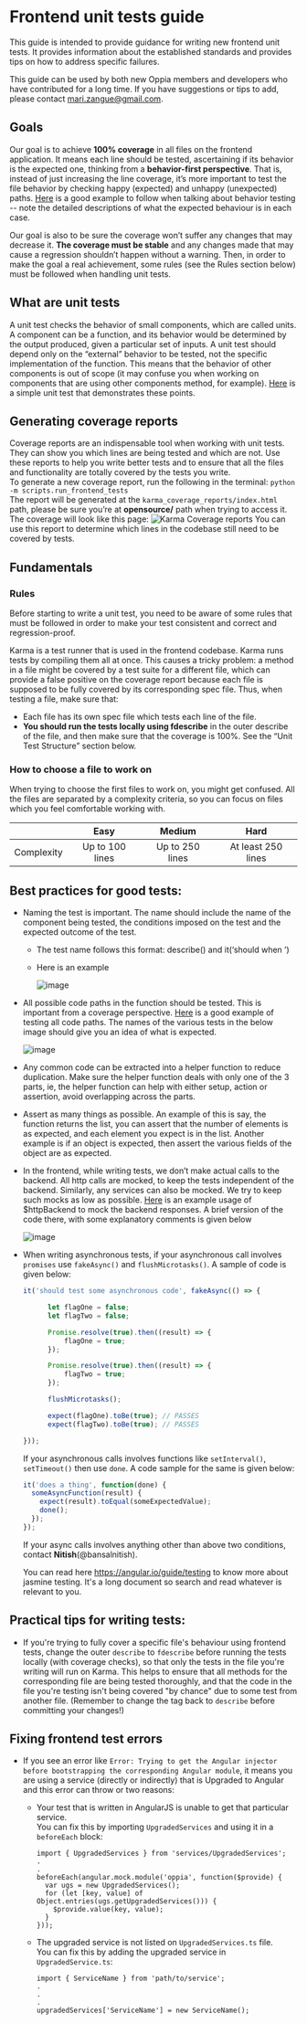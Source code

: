 # Frontend unit tests guide

This guide is intended to provide guidance for writing new frontend unit tests. It provides information about the established standards and provides tips on how to address specific failures. 

This guide can be used by both new Oppia members and developers who have contributed for a long time. If you have suggestions or tips to add, please contact mari.zangue@gmail.com.

## Goals
Our goal is to achieve **100% coverage** in all files on the frontend application. It means each line should be tested, ascertaining if its behavior is the expected one, thinking from a **behavior-first perspective**. That is, instead of just increasing the line coverage, it’s more important to test the file behavior by checking happy (expected) and unhappy (unexpected) paths. [Here](https://github.com/oppia/oppia/blob/ae649aa08f/core/templates/services/questions-list.service.spec.ts) is a good example to follow when talking about behavior testing -- note the detailed descriptions of what the expected behaviour is in each case.

Our goal is also to be sure the coverage won’t suffer any changes that may decrease it. **The coverage must be stable** and any changes made that may cause a regression shouldn’t happen without a warning. Then, in order to make the goal a real achievement, some rules (see the Rules section below) must be followed when handling unit tests.

## What are unit tests
A unit test checks the behavior of small components, which are called units. A component can be a function, and its behavior would be determined by the output produced, given a particular set of inputs.
A unit test should depend only on the “external” behavior to be tested, not the specific implementation of the function. This means that the behavior of other components is out of scope (it may confuse you when working on components that are using other components method, for example).
[Here](https://github.com/oppia/oppia/blob/ae649aa08f1375457ec9e3c90257197b68fec7cd/core/templates/domain/skill/RubricObjectFactorySpec.ts#L28-L41) is a simple unit test that demonstrates these points.

## Generating coverage reports
Coverage reports are an indispensable tool when working with unit tests. They can show you which lines are being tested and which are not. Use these reports to help you write better tests and to ensure that all the files and functionality are totally covered by the tests you write.  
To generate a new coverage report, run the following in the terminal:
    `python -m scripts.run_frontend_tests`  
The report will be generated at the `karma_coverage_reports/index.html` path, please be sure you’re at **opensource/** path when trying to access it. The coverage will look like this page:
![Karma Coverage reports](https://user-images.githubusercontent.com/34922478/80640321-9e30f900-8a39-11ea-8b8e-98dab4a3d48b.png)
You can use this report to determine which lines in the codebase still need to be covered by tests.

## Fundamentals

### Rules
Before starting to write a unit test, you need to be aware of some rules that must be followed in order to make your test consistent and correct and regression-proof.

Karma is a test runner that is used in the frontend codebase. Karma runs tests by compiling them all at once. This causes a tricky problem: a method in a file might be covered by a test suite for a different file, which can provide a false positive on the coverage report because each file is supposed to be fully covered by its corresponding spec file.
Thus, when testing a file, make sure that:
- Each file has its own spec file which tests each line of the file.
- **You should run the tests locally using fdescribe** in the outer describe of the file, and then make sure that the coverage is 100%. See the “Unit Test Structure” section below.

### How to choose a file to work on
When trying to choose the first files to work on, you might get confused. All the files are separated by a complexity criteria, so you can focus on files which you feel comfortable working with.

|            |      Easy       |     Medium      |        Hard        |
|------------|:---------------:|:---------------:|:------------------:|
| Complexity | Up to 100 lines | Up to 250 lines | At least 250 lines |


## Best practices for good tests:
- Naming the test is important. The name should include the name of the component being tested, the conditions imposed on the test and the expected outcome of the test.
    - The test name follows this format: describe(<component name>) and it(‘should <do this action> when <this condition is imposed>’)
    - Here is an example

      ![image](https://user-images.githubusercontent.com/11898234/75883048-5da56c80-5e48-11ea-89f1-bc097e73bdef.png)

- All possible code paths in the function should be tested. This is important from a coverage perspective. [Here](https://github.com/oppia/oppia/blob/ae649aa08f1375457ec9e3c90257197b68fec7cd/core/templates/domain/objects/FractionObjectFactorySpec.ts) is a good example of testing all code paths. The names of the various tests in the below image should give you an idea of what is expected.

  ![image](https://user-images.githubusercontent.com/11898234/75883131-83cb0c80-5e48-11ea-91e8-2a36dcefd218.png)

- Any common code can be extracted into a helper function to reduce duplication. Make sure the helper function deals with only one of the 3 parts, ie, the helper function can help with either setup, action or assertion, avoid overlapping across the parts.
- Assert as many things as possible. An example of this is say, the function returns the list, you can assert that the number of elements is as expected, and each element you expect is in the list. Another example is if an object is expected, then assert the various fields of the object are as expected.
- In the frontend, while writing tests, we don’t make actual calls to the backend. All http calls are mocked, to keep the tests independent of the backend. Similarly, any services can also be mocked. We try to keep such mocks as low as possible. [Here](https://github.com/oppia/oppia/blob/ae649aa08f1375457ec9e3c90257197b68fec7cd/core/templates/domain/learner_dashboard/learner-playlist.service.spec.ts#L27) is an example usage of $httpBackend to mock the backend responses. A brief version of the code there, with some explanatory comments is given below

  ![image](https://user-images.githubusercontent.com/11898234/75883248-bb39b900-5e48-11ea-9d50-83157e8f6515.png)


- When writing asynchronous tests, if your asynchronous call involves `promises` use `fakeAsync()` and `flushMicrotasks()`. A sample of code is given below:
  ```typescript
  it('should test some asynchronous code', fakeAsync(() => {

        let flagOne = false;
        let flagTwo = false;

        Promise.resolve(true).then((result) => {
            flagOne = true;
        });

        Promise.resolve(true).then((result) => {
            flagTwo = true;
        });

        flushMicrotasks();

        expect(flagOne).toBe(true); // PASSES
        expect(flagTwo).toBe(true); // PASSES

  }));
  ```

  If your asynchronous calls involves functions like `setInterval()`, `setTimeout()` then use
  `done`. A code sample for the same is given below:

  ```typescript
  it('does a thing', function(done) {
    someAsyncFunction(result) {
      expect(result).toEqual(someExpectedValue);
      done();
    });
  });
  ```
  If your async calls involves anything other than above two conditions, contact **Nitish**(@bansalnitish).

  You can read here https://angular.io/guide/testing to know more about jasmine testing. It's a long document so
  search and read whatever is relevant to you.
## Practical tips for writing tests:
- If you're trying to fully cover a specific file's behaviour using frontend tests, change the outer `describe` to `fdescribe` before running the tests locally (with coverage checks), so that only the tests in the file you're writing will run on Karma. This helps to ensure that all methods for the corresponding file are being tested thoroughly, and that the code in the file you're testing isn't being covered "by chance" due to some test from another file. (Remember to change the tag back to `describe` before committing your changes!)

## Fixing frontend test errors
- If you see an error like `Error: Trying to get the Angular injector before bootstrapping the corresponding Angular module`, it means you are using a service (directly or indirectly) that is Upgraded to Angular and this error can throw or two reasons:
  - Your test that is written in AngularJS is unable to get that particular service.  
    You can fix this by importing `UpgradedServices` and using it in a `beforeEach` block:

    ```
    import { UpgradedServices } from 'services/UpgradedServices';
    .
    .
    beforeEach(angular.mock.module('oppia', function($provide) {
      var ugs = new UpgradedServices();
      for (let [key, value] of Object.entries(ugs.getUpgradedServices())) {
        $provide.value(key, value);
      }
    }));
    ```
  - The upgraded service is not listed on `UpgradedServices.ts` file.  
    You can fix this by adding the upgraded service in `UpgradedService.ts`:
    
    ```
    import { ServiceName } from 'path/to/service';
    .
    .
    .
    upgradedServices['ServiceName'] = new ServiceName();
    ```